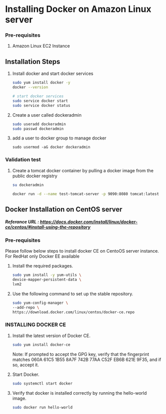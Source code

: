 # Installing Docker on Amazon Linux server

### Pre-requisites
1. Amazon Linux EC2 Instance

## Installation Steps

1. Install docker and start docker services
   ```sh 
   sudo yum install docker -y
   docker --version 
   
   # start docker services
   sudo service docker start
   sudo service docker status
   ```
1. Create a user called dockeradmin
   ```sh
   sudo useradd dockeradmin
   sudo passwd dockeradmin
   ```
1. add a user to docker group to manage docker 
   ```
   sudo usermod -aG docker dockeradmin
   ```
### Validation test
1. Create a tomcat docker container by pulling a docker image from the public docker registry
   ```sh
   su dockeradmin

   docker run -d --name test-tomcat-server -p 9090:8080 tomcat:latest
   ```

## Docker Installation on CentOS server
##### Referance URL : https://docs.docker.com/install/linux/docker-ce/centos/#install-using-the-repository
### Pre-requisites

Please follow below steps to install docker CE on CentoOS server instance. For RedHat only Docker EE available 

1. Install the required packages.

   ```sh 
   sudo yum install -y yum-utils \
   device-mapper-persistent-data \
   lvm2
   ```
  
1. Use the following command to set up the stable repository.
 
   ```sh 
   sudo yum-config-manager \
   --add-repo \
   https://download.docker.com/linux/centos/docker-ce.repo
   ```

### INSTALLING DOCKER CE

1. Install the latest version of Docker CE.
   ```sh 
   sudo yum install docker-ce
   ```

   Note: If prompted to accept the GPG key, verify that the fingerprint matches 
060A 61C5 1B55 8A7F 742B 77AA C52F EB6B 621E 9F35, and if so, accept it.

1. Start Docker.
   ```sh 
   sudo systemctl start docker
   ```

1. Verify that docker is installed correctly by running the hello-world image.
   ```sh
   sudo docker run hello-world
   ```
